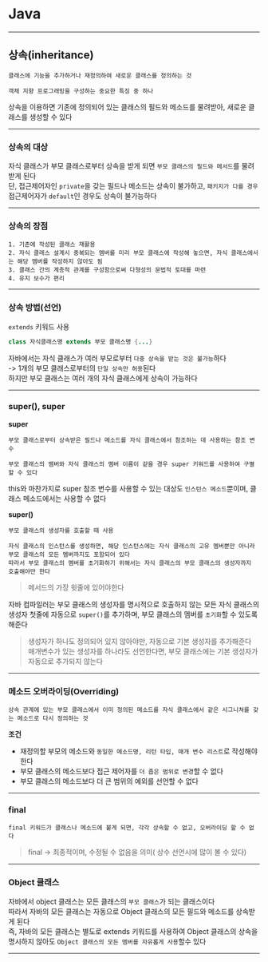 # Java
---
## 상속(inheritance)
```
클래스에 기능을 추가하거나 재정의하여 새로운 클래스를 정의하는 것

객체 지향 프로그래밍을 구성하는 중요한 특징 중 하나
```

상속을 이용하면 기존에 정의되어 있는 클래스의 필드와 메소드를 물려받아, 새로운 클래스를 생성할 수 있다

---
### 상속의 대상
자식 클래스가 부모 클래스로부터 상속을 받게 되면 `부모 클래스의 필드와 메서드`를 물려받게 된다   
단, 접근제어자인 `private`을 갖는 필드나 메소드는 상속이 불가하고, `패키지가 다를 경우` 접근제어자가 `default`인 경우도 상속이 불가능하다

---
### 상속의 장점
```
1. 기존에 작성된 클래스 재활용
2. 자식 클래스 설계시 중복되는 멤버를 미리 부모 클래스에 작성해 놓으면, 자식 클래스에서는 해당 멤버를 작성하지 않아도 됨
3. 클래스 간의 계층적 관계를 구성함으로써 다형성의 문법적 토대를 마련
4. 유지 보수가 편리
```
---
### 상속 방법(선언)
`extends` 키워드 사용 
```java
class 자식클래스명 extends 부모 클래스명 {...}
```

자바에서는 자식 클래스가 여러 부모로부터 `다중 상속을 받는 것은 불가능`하다   
-> 1개의 부모 클래스로부터의 `단일 상속만 허용`된다     
하지만 부모 클래스는 여러 개의 자식 클래스에게 상속이 가능하다 

---
### super(), super
**super**   
```
부모 클래스로부터 상속받은 필드나 메소드를 자식 클래스에서 참조하는 데 사용하는 참조 변수

부모 클래스의 멤버와 자식 클래스의 멤버 이름이 같을 경우 super 키워드를 사용하여 구별할 수 있다
```

this와 마찬가지로 super 참조 변수를 사용할 수 있는 대상도 `인스턴스 메소드`뿐이며, 클래스 메소드에서는 사용할 수 없다

**super()**   
```
부모 클래스의 생성자를 호출할 때 사용

자식 클래스의 인스턴스를 생성하면, 해당 인스턴스에는 자식 클래스의 고유 멤버뿐만 아니라 부모 클래스의 모든 멤버까지도 포함되어 있다
따라서 부모 클래스의 멤버를 초기화하기 위해서는 자식 클래스의 부모 클래스의 생성자까지 호출해야만 한다
```
> 메서드의 가장 윗줄에 있어야한다

자바 컴파일러는 부모 클래스의 생성자를 명시적으로 호출하지 않는 모든 자식 클래스의 생성자 첫줄에 자동으로 `super()`를 추가하며, 부모 클래스의 멤버를 `초기화`할 수 있도록 해준다
> 생성자가 하나도 정의되어 있지 않아야만, 자동으로 기본 생성자를 추가해준다   
매개변수가 있는 생성자를 하나라도 선언한다면, 부모 클래스에는 기본 생성자가 자동으로 추가되지 않는다

---
### 메소드 오버라이딩(Overriding)
```
상속 관계에 있는 부모 클래스에서 이미 정의된 메소드를 자식 클래스에서 같은 시그니쳐를 갖는 메소드로 다시 정의하는 것
```

**조건**   
- 재정의할 부모의 메소드와 `동일한 메소드명, 리턴 타입, 매개 변수 리스트`로 작성해야 한다
- 부모 클래스의 메소드보다 접근 제어자를 `더 좁은 범위로 변경`할 수 없다
- 부모 클래스의 메소드보다 더 큰 범위의 예외를 선언할 수 없다
---
### final
```
final 키워드가 클래스나 메소드에 붙게 되면, 각각 상속할 수 없고, 오버라이딩 할 수 없다
```
> final -> 최종적이며, 수정될 수 없음을 의미( 상수 선언시에 많이 볼 수 있다)

---
### Object 클래스
자바에서 object 클래스는 모든 클래스의 `부모 클래스`가 되는 클래스이다   
따라서 자바의 모든 클래스는 자동으로 Object 클래스의 모든 필드와 메소드를 상속받게 된다    
즉, 자바의 모든 클래스는 별도로 extends 키워드를 사용하여 Object 클래스의 상속을 명시하지 않아도 `Object 클래스의 모든 멤버를 자유롭게 사용`할수 있다

---